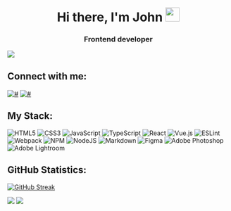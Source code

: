 <h1 align="center">Hi there, I'm John <img src="https://github.com/blackcater/blackcater/raw/main/images/Hi.gif" height="32"/></h1> <h3 align="center">Frontend developer</h3>

![](https://komarev.com/ghpvc/?username=johnbeelow)

## Connect with me:
<p align="left">
<a href="https://t.me/johnbeelow" target="blank"><img align="center" src="https://img.shields.io/badge/Telegram-2CA5E0?style=for-the-badge&logo=telegram&logoColor=white" alt="#" /></a>
<a href="https://instagram.com/dj_beelow" target="blank"><img align="center" src="https://img.shields.io/badge/Instagram-%23E4405F.svg?style=for-the-badge&logo=Instagram&logoColor=white" alt="#" /></a>
</p>

## My Stack:

![HTML5](https://img.shields.io/badge/html5-%23E34F26.svg?style=for-the-badge&logo=html5&logoColor=white) ![CSS3](https://img.shields.io/badge/css3-%231572B6.svg?style=for-the-badge&logo=css3&logoColor=white) ![JavaScript](https://img.shields.io/badge/javascript-%23323330.svg?style=for-the-badge&logo=javascript&logoColor=%23F7DF1E) ![TypeScript](https://img.shields.io/badge/typescript-%23007ACC.svg?style=for-the-badge&logo=typescript&logoColor=white) ![React](https://img.shields.io/badge/react-%2320232a.svg?style=for-the-badge&logo=react&logoColor=%2361DAFB) ![Vue.js](https://img.shields.io/badge/vuejs-%2335495e.svg?style=for-the-badge&logo=vuedotjs&logoColor=%234FC08D) ![ESLint](https://img.shields.io/badge/ESLint-4B3263?style=for-the-badge&logo=eslint&logoColor=white) ![Webpack](https://img.shields.io/badge/webpack-%238DD6F9.svg?style=for-the-badge&logo=webpack&logoColor=black) ![NPM](https://img.shields.io/badge/NPM-%23000000.svg?style=for-the-badge&logo=npm&logoColor=white) ![NodeJS](https://img.shields.io/badge/node.js-6DA55F?style=for-the-badge&logo=node.js&logoColor=white) ![Markdown](https://img.shields.io/badge/markdown-%23000000.svg?style=for-the-badge&logo=markdown&logoColor=white) ![Figma](https://img.shields.io/badge/figma-%23F24E1E.svg?style=for-the-badge&logo=figma&logoColor=white) ![Adobe Photoshop](https://img.shields.io/badge/adobephotoshop-%2331A8FF.svg?style=for-the-badge&logo=adobephotoshop&logoColor=white) ![Adobe Lightroom](https://img.shields.io/badge/Adobe%20Lightroom-31A8FF.svg?style=for-the-badge&logo=Adobe%20Lightroom&logoColor=white)

## GitHub Statistics:

[![GitHub Streak](https://streak-stats.demolab.com?user=johnbeelow&theme=radical)](https://git.io/streak-stats)

![](https://github-profile-summary-cards.vercel.app/api/cards/most-commit-language?username=johnbeelow&theme=radical) ![](https://github-profile-summary-cards.vercel.app/api/cards/repos-per-language?username=johnbeelow&theme=radical)


